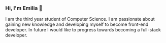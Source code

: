 ### Hi, I'm Emilia 👋

I am the third year student of Computer Science. I am passionate about gaining new knowledge and developing myself to become front-end developer. In future I would like to progress towards becoming a full-stack developer.

 <!--
**enyolka/enyolka** is a ✨ _special_ ✨ repository because its `README.md` (this file) appears on your GitHub profile.

Here are some ideas to get you started:

- 🔭 I’m currently working on ...
- 🌱 I’m currently learning ...
- 👯 I’m looking to collaborate on ...
- 🤔 I’m looking for help with ...
- 💬 Ask me about ...
- 📫 How to reach me: ...
- 😄 Pronouns: ...
- ⚡ Fun fact: ...
-->
